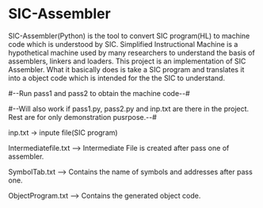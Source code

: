 # SIC-Assembler
SIC-Assembler(Python) is the tool to convert SIC program(HL) to machine code which is understood by SIC.
Simplified Instructional Machine is a hypothetical machine used by many researchers to understand the basis of assemblers, linkers and loaders. This project is an implementation of SIC Assembler. What it basically does is take a SIC program and translates it into a object code which is intended for the the SIC to understand.


#--Run pass1 and pass2 to obtain the machine code--#

#--Will also work if pass1.py, pass2.py and inp.txt are there in the project. Rest are for only demonstration pusrpose.--# 

inp.txt -> inpute file(SIC program)

Intermediatefile.txt --> Intermediate File is created after pass one of assembler.

SymbolTab.txt  --> Contains the name of symbols and addresses after pass one.

ObjectProgram.txt --> Contains the generated object code.

